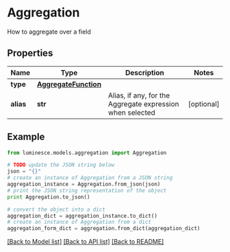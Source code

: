 # Aggregation

How to aggregate over a field

## Properties
Name | Type | Description | Notes
------------ | ------------- | ------------- | -------------
**type** | [**AggregateFunction**](AggregateFunction.md) |  | 
**alias** | **str** | Alias, if any, for the Aggregate expression when selected | [optional] 

## Example

```python
from luminesce.models.aggregation import Aggregation

# TODO update the JSON string below
json = "{}"
# create an instance of Aggregation from a JSON string
aggregation_instance = Aggregation.from_json(json)
# print the JSON string representation of the object
print Aggregation.to_json()

# convert the object into a dict
aggregation_dict = aggregation_instance.to_dict()
# create an instance of Aggregation from a dict
aggregation_form_dict = aggregation.from_dict(aggregation_dict)
```
[[Back to Model list]](../README.md#documentation-for-models) [[Back to API list]](../README.md#documentation-for-api-endpoints) [[Back to README]](../README.md)


